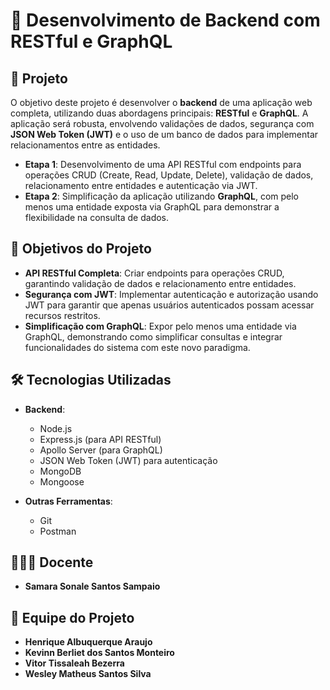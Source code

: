 # 🚀 Desenvolvimento de Backend com RESTful e GraphQL

## 📜 Projeto

O objetivo deste projeto é desenvolver o **backend** de uma aplicação web completa, utilizando duas abordagens principais: **RESTful** e **GraphQL**. A aplicação será robusta, envolvendo validações de dados, segurança com **JSON Web Token (JWT)** e o uso de um banco de dados para implementar relacionamentos entre as entidades.

- **Etapa 1**: Desenvolvimento de uma API RESTful com endpoints para operações CRUD (Create, Read, Update, Delete), validação de dados, relacionamento entre entidades e autenticação via JWT.
- **Etapa 2**: Simplificação da aplicação utilizando **GraphQL**, com pelo menos uma entidade exposta via GraphQL para demonstrar a flexibilidade na consulta de dados.


## 🎯 Objetivos do Projeto

- **API RESTful Completa**: Criar endpoints para operações CRUD, garantindo validação de dados e relacionamento entre entidades.
- **Segurança com JWT**: Implementar autenticação e autorização usando JWT para garantir que apenas usuários autenticados possam acessar recursos restritos.
- **Simplificação com GraphQL**: Expor pelo menos uma entidade via GraphQL, demonstrando como simplificar consultas e integrar funcionalidades do sistema com este novo paradigma.

## 🛠️ Tecnologias Utilizadas

- **Backend**:
  - Node.js
  - Express.js (para API RESTful)
  - Apollo Server (para GraphQL)
  - JSON Web Token (JWT) para autenticação
  - MongoDB
  - Mongoose

- **Outras Ferramentas**:
  - Git
  - Postman

## 👨🏽‍🏫 Docente

- **Samara Sonale Santos Sampaio**

## 👤 Equipe do Projeto

- **Henrique Albuquerque Araujo**
- **Kevinn Berliet dos Santos Monteiro**
- **Vitor Tissaleah Bezerra**
- **Wesley Matheus Santos Silva**
